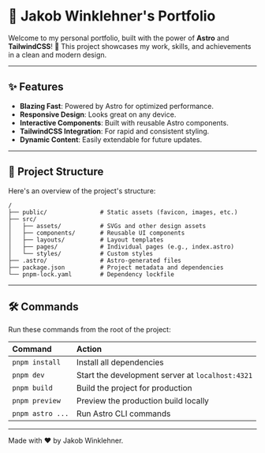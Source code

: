 # 🌌 Jakob Winklehner's Portfolio

Welcome to my personal portfolio, built with the power of **Astro** and **TailwindCSS**! 🚀 This project showcases my work, skills, and achievements in a clean and modern design.

---

## ✨ Features

- **Blazing Fast**: Powered by Astro for optimized performance.
- **Responsive Design**: Looks great on any device.
- **Interactive Components**: Built with reusable Astro components.
- **TailwindCSS Integration**: For rapid and consistent styling.
- **Dynamic Content**: Easily extendable for future updates.

---

## 📂 Project Structure

Here's an overview of the project's structure:

```text
/
├── public/               # Static assets (favicon, images, etc.)
├── src/
│   ├── assets/           # SVGs and other design assets
│   ├── components/       # Reusable UI components
│   ├── layouts/          # Layout templates
│   ├── pages/            # Individual pages (e.g., index.astro)
│   └── styles/           # Custom styles
├── .astro/               # Astro-generated files
├── package.json          # Project metadata and dependencies
└── pnpm-lock.yaml        # Dependency lockfile
```

---

## 🛠️ Commands

Run these commands from the root of the project:

| Command          | Action                                           |
| :--------------- | :----------------------------------------------- |
| `pnpm install`   | Install all dependencies                         |
| `pnpm dev`       | Start the development server at `localhost:4321` |
| `pnpm build`     | Build the project for production                 |
| `pnpm preview`   | Preview the production build locally             |
| `pnpm astro ...` | Run Astro CLI commands                           |

---

Made with ❤️ by Jakob Winklehner.

